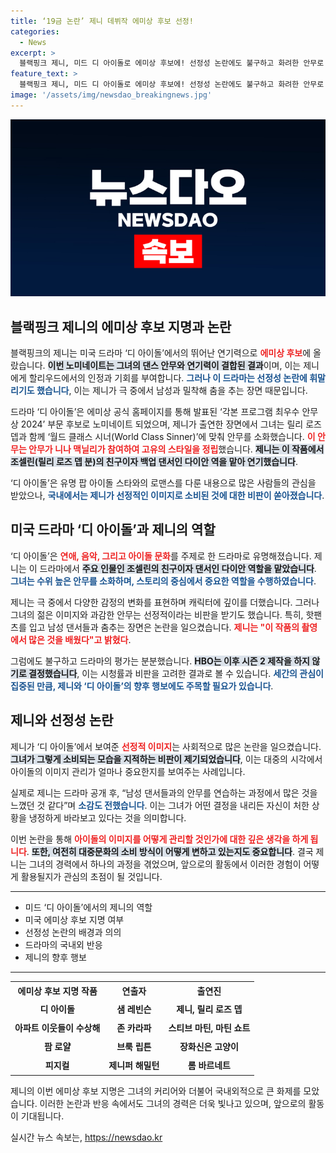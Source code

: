 ```yaml
---
title: ‘19금 논란’ 제니 데뷔작 에미상 후보 선정!
categories:
  - News
excerpt: >
  블랙핑크 제니, 미드 디 아이돌로 에미상 후보에! 선정성 논란에도 불구하고 화려한 안무로 주목받으며 경쟁자들과 겨룬다. 드라마 공개 후 회의적 시선 속, 그녀의 할리우드 데뷔가 어떻게 평가될지 궁금증을 자아낸다.
feature_text: >
  블랙핑크 제니, 미드 디 아이돌로 에미상 후보에! 선정성 논란에도 불구하고 화려한 안무로 주목받으며 경쟁자들과 겨룬다. 드라마 공개 후 회의적 시선 속, 그녀의 할리우드 데뷔가 어떻게 평가될지 궁금증을 자아낸다.
image: '/assets/img/newsdao_breakingnews.jpg'
---
```


<p><img src="/assets/img/newsdao_breakingnews.jpg" alt="firstkoreanews 속보" /></p>

<h2 data-ke-size="size26">블랙핑크 제니의 에미상 후보 지명과 논란</h2>

<p><p data-ke-size="size16"></p>블랙핑크의 제니는 미국 드라마 ‘디 아이돌’에서의 뛰어난 연기력으로 <b><span style="color: #ee2323;">에미상 후보</span></b>에 올랐습니다. <b><span style="background-color: #21538527;">이번 노미네이트는 그녀의 댄스 안무와 연기력이 결합된 결과</span></b>이며, 이는 제니에게 할리우드에서의 인정과 기회를 부여합니다. <b><span style="color: #1a5490;">그러나 이 드라마는 선정성 논란에 휘말리기도 했습니다</span></b>, 이는 제니가 극 중에서 남성과 밀착해 춤을 추는 장면 때문입니다.</p>

<p>드라마 ‘디 아이돌’은 에미상 공식 홈페이지를 통해 발표된 ‘각본 프로그램 최우수 안무상 2024’ 부문 후보로 노미네이트 되었으며, 제니가 출연한 장면에서 그녀는 릴리 로즈 뎁과 함께 ‘월드 클래스 시너(World Class Sinner)’에 맞춰 안무를 소화했습니다. <b><span style="color: #ee2323;">이 안무는 안무가 니나 맥닐리가 참여하여 고유의 스타일을 정립</span></b>했습니다. <b><span style="background-color: #21538527;">제니는 이 작품에서 조셀린(릴리 로즈 뎁 분)의 친구이자 백업 댄서인 다이안 역을 맡아 연기했습니다</span></b>.</p>

<p>‘디 아이돌’은 유명 팝 아이돌 스타와의 로맨스를 다룬 내용으로 많은 사람들의 관심을 받았으나, <b><span style="color: #1a5490;">국내에서는 제니가 선정적인 이미지로 소비된 것에 대한 비판이 쏟아졌습니다</span></b>.</p>

<h2 data-ke-size="size26">미국 드라마 ‘디 아이돌’과 제니의 역할</h2>

<p><p data-ke-size="size16"></p>‘디 아이돌’은 <b><span style="color: #ee2323;">연애, 음악, 그리고 아이돌 문화</span></b>를 주제로 한 드라마로 유명해졌습니다. 제니는 이 드라마에서 <b><span style="background-color: #21538527;">주요 인물인 조셀린의 친구이자 댄서인 다이안 역할을 맡았습니다</span></b>. <b><span style="color: #1a5490;">그녀는 수위 높은 안무를 소화하며, 스토리의 중심에서 중요한 역할을 수행하였습니다</span></b>.</p>

<p>제니는 극 중에서 다양한 감정의 변화를 표현하며 캐릭터에 깊이를 더했습니다. 그러나 그녀의 젊은 이미지와 과감한 안무는 선정적이라는 비판을 받기도 했습니다. 특히, 핫팬츠를 입고 남성 댄서들과 춤추는 장면은 논란을 일으켰습니다. <b><span style="color: #ee2323;">제니는 "이 작품의 촬영에서 많은 것을 배웠다"고 밝혔다</span></b>.</p>

<p>그럼에도 불구하고 드라마의 평가는 분분했습니다. <b><span style="background-color: #21538527;">HBO는 이후 시즌 2 제작을 하지 않기로 결정했습니다</span></b>, 이는 시청률과 비판을 고려한 결과로 볼 수 있습니다. <b><span style="color: #1a5490;">세간의 관심이 집중된 만큼, 제니와 ‘디 아이돌’의 향후 행보에도 주목할 필요가 있습니다</span></b>.</p>

<h2 data-ke-size="size26">제니와 선정성 논란</h2>

<p><p data-ke-size="size16"></p>제니가 ‘디 아이돌’에서 보여준 <b><span style="color: #ee2323;">선정적 이미지</span></b>는 사회적으로 많은 논란을 일으켰습니다. <b><span style="background-color: #21538527;">그녀가 그렇게 소비되는 모습을 지적하는 비판이 제기되었습니다</span></b>, 이는 대중의 시각에서 아이돌의 이미지 관리가 얼마나 중요한지를 보여주는 사례입니다.</p>

<p>실제로 제니는 드라마 공개 후, “남성 댄서들과의 안무를 연습하는 과정에서 많은 것을 느꼈던 것 같다”며 <b><span style="color: #1a5490;">소감도 전했습니다</span></b>. 이는 그녀가 어떤 결정을 내리든 자신이 처한 상황을 냉정하게 바라보고 있다는 것을 의미합니다.</p>

<p>이번 논란을 통해 <b><span style="color: #ee2323;">아이돌의 이미지를 어떻게 관리할 것인가에 대한 깊은 생각을 하게 됩니다</span></b>. <b><span style="background-color: #21538527;">또한, 여전히 대중문화의 소비 방식이 어떻게 변하고 있는지도 중요합니다</span></b>. 결국 제니는 그녀의 경력에서 하나의 과정을 겪었으며, 앞으로의 활동에서 이러한 경험이 어떻게 활용될지가 관심의 초점이 될 것입니다.</p>

<hr>

<ul>
    <li>미드 ‘디 아이돌’에서의 제니의 역할</li>
    <li>미국 에미상 후보 지명 여부</li>
    <li>선정성 논란의 배경과 의의</li>
    <li>드라마의 국내외 반응</li>
    <li>제니의 향후 행보</li>
</ul>

<hr>

<table style="width: 100%; border-collapse: collapse;">
    <tr style="height: 30px;">
        <td style="text-align: center;"><b>에미상 후보 지명 작품</b></td>
        <td style="text-align: center;"><b>연출자</b></td>
        <td style="text-align: center;"><b>출연진</b></td>
    </tr>
    <tr style="height: 30px;">
        <td style="text-align: center; height: 17px;"><b>디 아이돌</b></td>
        <td style="text-align: center; height: 17px;"><b>샘 레빈슨</b></td>
        <td style="text-align: center; height: 17px;"><b>제니, 릴리 로즈 뎁</b></td>
    </tr>
    <tr style="height: 30px;">
        <td style="text-align: center; height: 17px;"><b>아파트 이웃들이 수상해</b></td>
        <td style="text-align: center; height: 17px;"><b>존 카라파</b></td>
        <td style="text-align: center; height: 17px;"><b>스티브 마틴, 마틴 쇼트</b></td>
    </tr>
    <tr style="height: 30px;">
        <td style="text-align: center; height: 17px;"><b>팜 로얄</b></td>
        <td style="text-align: center; height: 17px;"><b>브룩 립튼</b></td>
        <td style="text-align: center; height: 17px;"><b>장화신은 고양이</b></td>
    </tr>
    <tr style="height: 30px;">
        <td style="text-align: center; height: 17px;"><b>피지컬</b></td>
        <td style="text-align: center; height: 17px;"><b>제니퍼 해밀턴</b></td>
        <td style="text-align: center; height: 17px;"><b>롬 바르네트</b></td>
    </tr>
</table>

<p><p data-ke-size="size16"></p>제니의 이번 에미상 후보 지명은 그녀의 커리어와 더불어 국내외적으로 큰 화제를 모았습니다. 이러한 논란과 반응 속에서도 그녀의 경력은 더욱 빛나고 있으며, 앞으로의 활동이 기대됩니다.</p>
실시간 뉴스 속보는, <a href="https://newsdao.kr" rel="dofollow">https://newsdao.kr</a>


